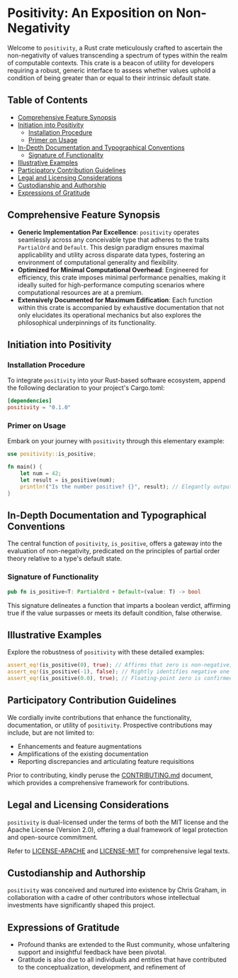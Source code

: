 # Positivity: An Exposition on Non-Negativity

Welcome to `positivity`, a Rust crate meticulously crafted to ascertain the non-negativity of values transcending a spectrum of types within the realm of computable contexts. This crate is a beacon of utility for developers requiring a robust, generic interface to assess whether values uphold a condition of being greater than or equal to their intrinsic default state.

## Table of Contents

- [Comprehensive Feature Synopsis](#comprehensive-feature-synopsis)
- [Initiation into Positivity](#initiation-into-positivity)
  - [Installation Procedure](#installation-procedure)
  - [Primer on Usage](#primer-on-usage)
- [In-Depth Documentation and Typographical Conventions](#in-depth-documentation-and-typographical-conventions)
  - [Signature of Functionality](#signature-of-functionality)
- [Illustrative Examples](#illustrative-examples)
- [Participatory Contribution Guidelines](#participatory-contribution-guidelines)
- [Legal and Licensing Considerations](#legal-and-licensing-considerations)
- [Custodianship and Authorship](#custodianship-and-authorship)
- [Expressions of Gratitude](#expressions-of-gratitude)

## Comprehensive Feature Synopsis

- **Generic Implementation Par Excellence**: `positivity` operates seamlessly across any conceivable type that adheres to the traits `PartialOrd` and `Default`. This design paradigm ensures maximal applicability and utility across disparate data types, fostering an environment of computational generality and flexibility.
- **Optimized for Minimal Computational Overhead**: Engineered for efficiency, this crate imposes minimal performance penalties, making it ideally suited for high-performance computing scenarios where computational resources are at a premium.
- **Extensively Documented for Maximum Edification**: Each function within this crate is accompanied by exhaustive documentation that not only elucidates its operational mechanics but also explores the philosophical underpinnings of its functionality.

## Initiation into Positivity

### Installation Procedure

To integrate `positivity` into your Rust-based software ecosystem, append the following declaration to your project's Cargo.toml:

```toml
[dependencies]
positivity = "0.1.0"
```

### Primer on Usage

Embark on your journey with `positivity` through this elementary example:

```rust
use positivity::is_positive;

fn main() {
    let num = 42;
    let result = is_positive(num);
    println!("Is the number positive? {}", result); // Elegantly outputs: Is the number positive? true
}
```

## In-Depth Documentation and Typographical Conventions

The central function of `positivity`, `is_positive`, offers a gateway into the evaluation of non-negativity, predicated on the principles of partial order theory relative to a type's default state.

### Signature of Functionality

```rust
pub fn is_positive<T: PartialOrd + Default>(value: T) -> bool
```

This signature delineates a function that imparts a boolean verdict, affirming true if the value surpasses or meets its default condition, false otherwise.

## Illustrative Examples

Explore the robustness of `positivity` with these detailed examples:

```rust
assert_eq!(is_positive(0), true); // Affirms that zero is non-negative, adhering to the conventions of integer types.
assert_eq!(is_positive(-1), false); // Rightly identifies negative one as a negative value.
assert_eq!(is_positive(0.0), true); // Floating-point zero is confirmed as non-negative.
```

## Participatory Contribution Guidelines

We cordially invite contributions that enhance the functionality, documentation, or utility of `positivity`. Prospective contributions may include, but are not limited to:

- Enhancements and feature augmentations
- Amplifications of the existing documentation
- Reporting discrepancies and articulating feature requisitions

Prior to contributing, kindly peruse the [CONTRIBUTING.md](CONTRIBUTING.md) document, which provides a comprehensive framework for contributions.

## Legal and Licensing Considerations

`positivity` is dual-licensed under the terms of both the MIT license and the Apache License (Version 2.0), offering a dual framework of legal protection and open-source commitment.

Refer to [LICENSE-APACHE](LICENSE-APACHE) and [LICENSE-MIT](LICENSE-MIT) for comprehensive legal texts.

## Custodianship and Authorship

`positivity` was conceived and nurtured into existence by Chris Graham, in collaboration with a cadre of other contributors whose intellectual investments have significantly shaped this project.

## Expressions of Gratitude

- Profound thanks are extended to the Rust community, whose unfaltering support and insightful feedback have been pivotal.
- Gratitude is also due to all individuals and entities that have contributed to the conceptualization, development, and refinement of